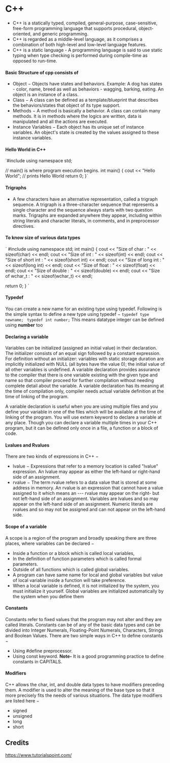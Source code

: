 # C++ 
- C++ is a statically typed, compiled, general-purpose, case-sensitive, free-form programming language that supports procedural, object-oriented, and generic programming.
- C++ is regarded as a middle-level language, as it comprises a combination of both high-level and low-level language features.
- C++ is a static language - A programming language is said to use static typing when type checking is performed during compile-time as opposed to run-time.
#### Basic Structure of cpp consists of
- Object − Objects have states and behaviors. Example: A dog has states - color, name, breed as well as behaviors - wagging, barking, eating. An object is an instance of a class.
- Class − A class can be defined as a template/blueprint that describes the behaviors/states that object of its type support.
- Methods − A method is basically a behavior. A class can contain many methods. It is in methods where the logics are written, data is manipulated and all the actions are executed.
- Instance Variables − Each object has its unique set of instance variables. An object's state is created by the values assigned to these instance variables.
#### Hello World in C++
`#include <iostream>
using namespace std;

// main() is where program execution begins.
int main() {
   cout << "Hello World"; // prints Hello World
   return 0;
}`
#### Trigraphs
- A few characters have an alternative representation, called a trigraph sequence. A trigraph is a three-character sequence that represents a single character and the sequence always starts with two question marks.
Trigraphs are expanded anywhere they appear, including within string literals and character literals, in comments, and in preprocessor directives.

#### To know size of various data types
` #include <iostream>
using namespace std;
int main() {
   cout << "Size of char : " << sizeof(char) << endl;
   cout << "Size of int : " << sizeof(int) << endl;
   cout << "Size of short int : " << sizeof(short int) << endl;
   cout << "Size of long int : " << sizeof(long int) << endl;
   cout << "Size of float : " << sizeof(float) << endl;
   cout << "Size of double : " << sizeof(double) << endl;
   cout << "Size of wchar_t : " << sizeof(wchar_t) << endl;
   
   return 0;
} `
#### Typedef
You can create a new name for an existing type using typedef. Following is the simple syntax to define a new type using typedef −
`typedef type newname; `
`typedef int number;` This means datatype integer can be defined using **number** too

#### Declaring a variable
Variables can be initialized (assigned an initial value) in their declaration. The initializer consists of an equal sign followed by a constant expression.
For definition without an initializer: variables with static storage duration are implicitly initialized with NULL (all bytes have the value 0); the initial value of all other variables is undefined.
A variable declaration provides assurance to the compiler that there is one variable existing with the given type and name so that compiler proceed for further compilation without needing complete detail about the variable. A variable declaration has its meaning at the time of compilation only, compiler needs actual variable definition at the time of linking of the program.

A variable declaration is useful when you are using multiple files and you define your variable in one of the files which will be available at the time of linking of the program. You will use extern keyword to declare a variable at any place. Though you can declare a variable multiple times in your C++ program, but it can be defined only once in a file, a function or a block of code.

#### Lvalues and Rvalues
There are two kinds of expressions in C++ −
- lvalue − Expressions that refer to a memory location is called "lvalue" expression. An lvalue may appear as either the left-hand or right-hand side of an assignment.
- rvalue − The term rvalue refers to a data value that is stored at some address in memory. An rvalue is an expression that cannot have a value assigned to it which means an --- rvalue may appear on the right- but not left-hand side of an assignment.
Variables are lvalues and so may appear on the left-hand side of an assignment. Numeric literals are rvalues and so may not be assigned and can not appear on the left-hand side. 

#### Scope of a variable
A scope is a region of the program and broadly speaking there are three places, where variables can be declared −
- Inside a function or a block which is called local variables,
- In the definition of function parameters which is called formal parameters.
- Outside of all functions which is called global variables.
- A program can have same name for local and global variables but value of local variable inside a function will take preference.
- When a local variable is defined, it is not initialized by the system, you must initialize it yourself. Global variables are initialized automatically by the system when you define them

#### Constants
Constants refer to fixed values that the program may not alter and they are called literals.
Constants can be of any of the basic data types and can be divided into Integer Numerals, Floating-Point Numerals, Characters, Strings and Boolean Values.
There are two simple ways in C++ to define constants −
- Using #define preprocessor.
- Using const keyword.
**Note-** It is a good programming practice to define constants in CAPITALS.

#### Modifiers
C++ allows the char, int, and double data types to have modifiers preceding them. A modifier is used to alter the meaning of the base type so that it more precisely fits the needs of various situations.
The data type modifiers are listed here −
- signed
- unsigned
- long
- short

## Credits 
https://www.tutorialspoint.com/
